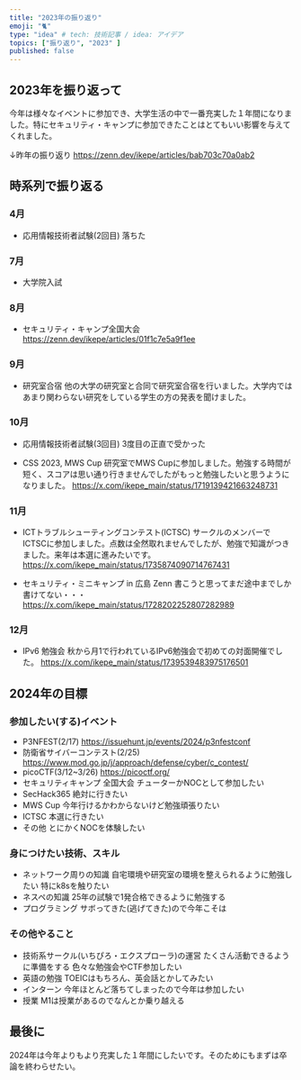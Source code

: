 ```yaml
---
title: "2023年の振り返り"
emoji: "🐈"
type: "idea" # tech: 技術記事 / idea: アイデア
topics: ["振り返り", "2023" ]
published: false
---
```



## 2023年を振り返って
今年は様々なイベントに参加でき、大学生活の中で一番充実した１年間になりました。特にセキュリティ・キャンプに参加できたことはとてもいい影響を与えてくれました。

↓昨年の振り返り
https://zenn.dev/ikepe/articles/bab703c70a0ab2

## 時系列で振り返る
### 4月
- 応用情報技術者試験(2回目)
  落ちた

### 7月
- 大学院入試

### 8月
- セキュリティ・キャンプ全国大会
https://zenn.dev/ikepe/articles/01f1c7e5a9f1ee

### 9月
- 研究室合宿
  他の大学の研究室と合同で研究室合宿を行いました。大学内ではあまり関わらない研究をしている学生の方の発表を聞けました。

### 10月
- 応用情報技術者試験(3回目)
  3度目の正直で受かった

- CSS 2023, MWS Cup
研究室でMWS Cupに参加しました。勉強する時間が短く、スコアは思い通り行きませんでしたがもっと勉強したいと思うようになりました。
https://x.com/ikepe_main/status/1719139421663248731

### 11月
- ICTトラブルシューティングコンテスト(ICTSC)
  サークルのメンバーでICTSCに参加しました。点数は全然取れませんでしたが、勉強で知識がつきました。来年は本選に進みたいです。
  https://x.com/ikepe_main/status/1735874090714767431

- セキュリティ・ミニキャンプ in 広島
  Zenn 書こうと思ってまだ途中までしか書けてない・・・
  https://x.com/ikepe_main/status/1728202252807282989

### 12月
- IPv6 勉強会
  秋から月1で行われているIPv6勉強会で初めての対面開催でした。
  https://x.com/ikepe_main/status/1739539483975176501


## 2024年の目標
### 参加したい(する)イベント
- P3NFEST(2/17)
  https://issuehunt.jp/events/2024/p3nfestconf
- 防衛省サイバーコンテスト(2/25)
  https://www.mod.go.jp/j/approach/defense/cyber/c_contest/
- picoCTF(3/12~3/26)
  https://picoctf.org/
- セキュリティキャンプ 全国大会 
  チューターかNOCとして参加したい
- SecHack365
  絶対に行きたい
- MWS Cup
  今年行けるかわからないけど勉強頑張りたい
- ICTSC
  本選に行きたい
- その他
  とにかくNOCを体験したい

### 身につけたい技術、スキル
- ネットワーク周りの知識
  自宅環境や研究室の環境を整えられるように勉強したい
  特にk8sを触りたい
- ネスペの知識
  25年の試験で1発合格できるように勉強する
- プログラミング
  サボってきた(逃げてきた)ので今年こそは

### その他やること
- 技術系サークル(いちぴろ・エクスプローラ)の運営
  たくさん活動できるように準備をする
  色々な勉強会やCTF参加したい
- 英語の勉強
  TOEICはもちろん、英会話とかしてみたい
- インターン
  今年ほとんど落ちてしまったので今年は参加したい
- 授業
  M1は授業があるのでなんとか乗り越える

## 最後に
2024年は今年よりもより充実した１年間にしたいです。そのためにもまずは卒論を終わらせたい。